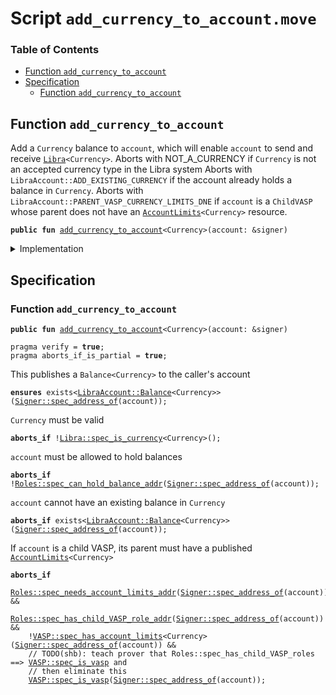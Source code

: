 
<a name="SCRIPT"></a>

# Script `add_currency_to_account.move`

### Table of Contents

-  [Function `add_currency_to_account`](#SCRIPT_add_currency_to_account)
-  [Specification](#SCRIPT_Specification)
    -  [Function `add_currency_to_account`](#SCRIPT_Specification_add_currency_to_account)



<a name="SCRIPT_add_currency_to_account"></a>

## Function `add_currency_to_account`

Add a
<code>Currency</code> balance to
<code>account</code>, which will enable
<code>account</code> to send and receive
<code><a href="../../modules/doc/Libra.md#0x1_Libra">Libra</a>&lt;Currency&gt;</code>.
Aborts with NOT_A_CURRENCY if
<code>Currency</code> is not an accepted currency type in the Libra system
Aborts with
<code>LibraAccount::ADD_EXISTING_CURRENCY</code> if the account already holds a balance in
<code>Currency</code>.
Aborts with
<code>LibraAccount::PARENT_VASP_CURRENCY_LIMITS_DNE</code> if
<code>account</code> is a
<code>ChildVASP</code> whose
parent does not have an
<code><a href="../../modules/doc/AccountLimits.md#0x1_AccountLimits">AccountLimits</a>&lt;Currency&gt;</code> resource.


<pre><code><b>public</b> <b>fun</b> <a href="#SCRIPT_add_currency_to_account">add_currency_to_account</a>&lt;Currency&gt;(account: &signer)
</code></pre>



<details>
<summary>Implementation</summary>


<pre><code><b>fun</b> <a href="#SCRIPT_add_currency_to_account">add_currency_to_account</a>&lt;Currency&gt;(account: &signer) {
    <a href="../../modules/doc/LibraAccount.md#0x1_LibraAccount_add_currency">LibraAccount::add_currency</a>&lt;Currency&gt;(account);
}
</code></pre>



</details>

<a name="SCRIPT_Specification"></a>

## Specification


<a name="SCRIPT_Specification_add_currency_to_account"></a>

### Function `add_currency_to_account`


<pre><code><b>public</b> <b>fun</b> <a href="#SCRIPT_add_currency_to_account">add_currency_to_account</a>&lt;Currency&gt;(account: &signer)
</code></pre>




<pre><code>pragma verify = <b>true</b>;
pragma aborts_if_is_partial = <b>true</b>;
</code></pre>


This publishes a
<code>Balance&lt;Currency&gt;</code> to the caller's account


<pre><code><b>ensures</b> exists&lt;<a href="../../modules/doc/LibraAccount.md#0x1_LibraAccount_Balance">LibraAccount::Balance</a>&lt;Currency&gt;&gt;(<a href="../../modules/doc/Signer.md#0x1_Signer_spec_address_of">Signer::spec_address_of</a>(account));
</code></pre>



<code>Currency</code> must be valid


<pre><code><b>aborts_if</b> !<a href="../../modules/doc/Libra.md#0x1_Libra_spec_is_currency">Libra::spec_is_currency</a>&lt;Currency&gt;();
</code></pre>



<code>account</code> must be allowed to hold balances


<pre><code><b>aborts_if</b> !<a href="../../modules/doc/Roles.md#0x1_Roles_spec_can_hold_balance_addr">Roles::spec_can_hold_balance_addr</a>(<a href="../../modules/doc/Signer.md#0x1_Signer_spec_address_of">Signer::spec_address_of</a>(account));
</code></pre>



<code>account</code> cannot have an existing balance in
<code>Currency</code>


<pre><code><b>aborts_if</b> exists&lt;<a href="../../modules/doc/LibraAccount.md#0x1_LibraAccount_Balance">LibraAccount::Balance</a>&lt;Currency&gt;&gt;(<a href="../../modules/doc/Signer.md#0x1_Signer_spec_address_of">Signer::spec_address_of</a>(account));
</code></pre>


If
<code>account</code> is a child VASP, its parent must have a published
<code><a href="../../modules/doc/AccountLimits.md#0x1_AccountLimits">AccountLimits</a>&lt;Currency&gt;</code>


<pre><code><b>aborts_if</b>
    <a href="../../modules/doc/Roles.md#0x1_Roles_spec_needs_account_limits_addr">Roles::spec_needs_account_limits_addr</a>(<a href="../../modules/doc/Signer.md#0x1_Signer_spec_address_of">Signer::spec_address_of</a>(account)) &&
    <a href="../../modules/doc/Roles.md#0x1_Roles_spec_has_child_VASP_role_addr">Roles::spec_has_child_VASP_role_addr</a>(<a href="../../modules/doc/Signer.md#0x1_Signer_spec_address_of">Signer::spec_address_of</a>(account)) &&
    !<a href="../../modules/doc/VASP.md#0x1_VASP_spec_has_account_limits">VASP::spec_has_account_limits</a>&lt;Currency&gt;(<a href="../../modules/doc/Signer.md#0x1_Signer_spec_address_of">Signer::spec_address_of</a>(account)) &&
    // TODO(shb): teach prover that Roles::spec_has_child_VASP_roles ==&gt; <a href="../../modules/doc/VASP.md#0x1_VASP_spec_is_vasp">VASP::spec_is_vasp</a> and
    // then eliminate this
    <a href="../../modules/doc/VASP.md#0x1_VASP_spec_is_vasp">VASP::spec_is_vasp</a>(<a href="../../modules/doc/Signer.md#0x1_Signer_spec_address_of">Signer::spec_address_of</a>(account));
</code></pre>
